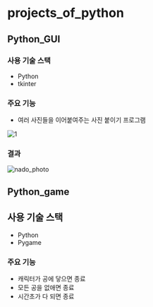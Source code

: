 # projects_of_python

## Python_GUI

### 사용 기술 스택
- Python
- tkinter

### 주요 기능
- 여러 사진들을 이어붙여주는 사진 붙이기 프로그램

![1](https://user-images.githubusercontent.com/66678112/113998731-4e3af300-9894-11eb-8688-b4159fb169ed.png)



### 결과
![nado_photo](https://user-images.githubusercontent.com/66678112/113998734-4f6c2000-9894-11eb-8a29-79ad4298fffa.png)

## Python_game

## 사용 기술 스택
- Python
- Pygame

### 주요 기능
- 캐릭터가 공에 닿으면 종료
- 모든 공을 없애면 종료
- 시간초가 다 되면 종료



